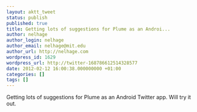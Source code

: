 ```yaml
---
layout: aktt_tweet
status: publish
published: true
title: Getting lots of suggestions for Plume as an Androi...
author: nelhage
author_login: nelhage
author_email: nelhage@mit.edu
author_url: http://nelhage.com
wordpress_id: 1629
wordpress_url: http://twitter-168786612514328577
date: 2012-02-12 16:00:38.000000000 +01:00
categories: []
tags: []
---
```

Getting lots of suggestions for Plume as an Android Twitter app. Will try it out.
